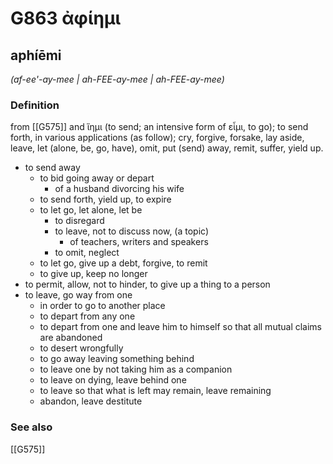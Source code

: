 # G863 ἀφίημι

## aphíēmi

_(af-ee'-ay-mee | ah-FEE-ay-mee | ah-FEE-ay-mee)_

### Definition

from [[G575]] and ἵημι (to send; an intensive form of εἶμι, to go); to send forth, in various applications (as follow); cry, forgive, forsake, lay aside, leave, let (alone, be, go, have), omit, put (send) away, remit, suffer, yield up.

- to send away
  - to bid going away or depart
    - of a husband divorcing his wife
  - to send forth, yield up, to expire
  - to let go, let alone, let be
    - to disregard
    - to leave, not to discuss now, (a topic)
      - of teachers, writers and speakers
    - to omit, neglect
  - to let go, give up a debt, forgive, to remit
  - to give up, keep no longer
- to permit, allow, not to hinder, to give up a thing to a person
- to leave, go way from one
  - in order to go to another place
  - to depart from any one
  - to depart from one and leave him to himself so that all mutual claims are abandoned
  - to desert wrongfully
  - to go away leaving something behind
  - to leave one by not taking him as a companion
  - to leave on dying, leave behind one
  - to leave so that what is left may remain, leave remaining
  - abandon, leave destitute

### See also

[[G575]]

